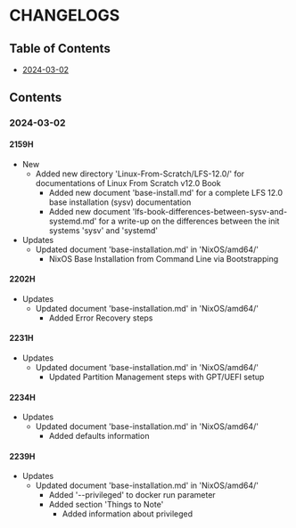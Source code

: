 # CHANGELOGS

## Table of Contents
+ [2024-03-02](#2024-03-02)

## Contents
### 2024-03-02
#### 2159H
- New
    - Added new directory 'Linux-From-Scratch/LFS-12.0/' for documentations of Linux From Scratch v12.0 Book
        - Added new document 'base-install.md' for a complete LFS 12.0 base installation (sysv) documentation
        - Added new document 'lfs-book-differences-between-sysv-and-systemd.md' for a write-up on the differences between the init systems 'sysv' and 'systemd'
- Updates
    - Updated document 'base-installation.md' in 'NixOS/amd64/'
        + NixOS Base Installation from Command Line via Bootstrapping

#### 2202H
- Updates
    - Updated document 'base-installation.md' in 'NixOS/amd64/'
        + Added Error Recovery steps

#### 2231H
- Updates
    - Updated document 'base-installation.md' in 'NixOS/amd64/'
        + Updated Partition Management steps with GPT/UEFI setup

#### 2234H
- Updates
    - Updated document 'base-installation.md' in 'NixOS/amd64/'
        + Added defaults information

#### 2239H
- Updates
    - Updated document 'base-installation.md' in 'NixOS/amd64/'
        - Added '--privileged' to docker run parameter
        - Added section 'Things to Note'
            + Added information about privileged

